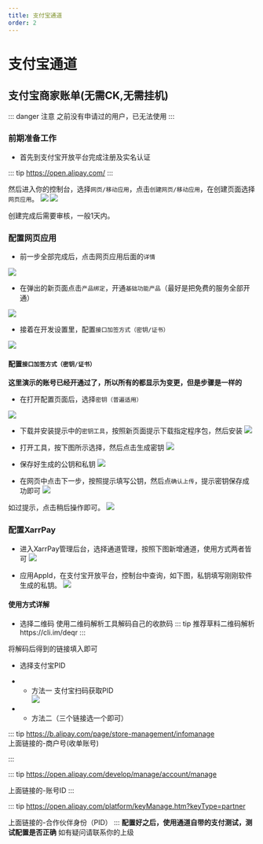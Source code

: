 ```yaml
---
title: 支付宝通道
order: 2
---
```

# 支付宝通道

## 支付宝商家账单(无需CK,无需挂机)

::: danger 注意
之前没有申请过的用户，已无法使用
:::
### 前期准备工作

- 首先到支付宝开放平台完成注册及实名认证

::: tip
https://open.alipay.com/
::: 

然后进入你的控制台，选择`网页/移动应用`，点击`创建网页/移动应用`，在创建页面选择`网页应用`。
![](https://s2.loli.net/2024/03/20/b9FZSxDsUR6q425.png)
![](https://s2.loli.net/2024/03/20/KLb85iRxp9XnfrA.png)

创建完成后需要审核，一般1天内。

### 配置网页应用

- 前一步全部完成后，点击网页应用后面的`详情`

![](https://s2.loli.net/2024/03/20/AeMm2CTzjIOfpbq.png)

- 在弹出的新页面点击`产品绑定`，开通`基础功能产品`（最好是把免费的服务全部开通）

![](https://s2.loli.net/2024/03/20/2XbTBmc4dNCkeJ8.png)

- 接着在开发设置里，配置`接口加签方式（密钥/证书）`

![](https://s2.loli.net/2024/03/20/jF4x1GAgqKyVhvJ.png)

#### 配置`接口加签方式（密钥/证书）`

**这里演示的账号已经开通过了，所以所有的都显示为变更，但是步骤是一样的**

- 在打开配置页面后，选择`密钥（普遍适用）`

![](https://s2.loli.net/2024/03/20/Fqp5xwGXzbZKslT.png)

- 下载并安装提示中的`密钥工具`，按照新页面提示下载指定程序包，然后安装
![](https://s2.loli.net/2024/03/20/l8SK9eay1ZgQRIu.png)

- 打开工具，按下图所示选择，然后点击生成密钥
![](https://s2.loli.net/2024/03/20/R9XTZjeB62yOzvb.png)

- 保存好生成的公钥和私钥
![](https://s2.loli.net/2024/03/20/JKgItQVvroApfR5.png)

- 在网页中点击下一步，按照提示填写公钥，然后点`确认上传`，提示密钥保存成功即可
![](https://s2.loli.net/2024/03/20/7HEKgfORalezWI6.png)

如过提示，点击稍后操作即可。
![](https://s2.loli.net/2024/03/20/PrRNckz97LKxWl6.png)

### 配置XarrPay

- 进入XarrPay管理后台，选择通道管理，按照下图新增通道，使用方式两者皆可
![](https://s2.loli.net/2024/03/20/8gy17TIapjewduq.png)

- 应用AppId，在支付宝开放平台，控制台中查询，如下图，私钥填写刚刚软件生成的私钥。
![](https://s2.loli.net/2024/03/20/bglvcIVWtBof5x6.png)

#### 使用方式详解

- 选择二维码
使用二维码解析工具解码自己的收款码
::: tip
推荐草料二维码解析https://cli.im/deqr
::: 

将解码后得到的链接填入即可

- 选择支付宝PID
- - 方法一
支付宝扫码获取PID  
![](https://s2.loli.net/2024/03/20/nV1Shlz7AxPX8Tc.png)

- - 方法二（三个链接选一个即可）

::: tip
https://b.alipay.com/page/store-management/infomanage  
上面链接的-商户号(收单账号)

::: 

::: tip
https://open.alipay.com/develop/manage/account/manage  

上面链接的-账号ID
::: 

::: tip
https://open.alipay.com/platform/keyManage.htm?keyType=partner  

上面链接的-合作伙伴身份（PID）
:::
**配置好之后，使用通道自带的支付测试，测试配置是否正确**
如有疑问请联系你的上级

